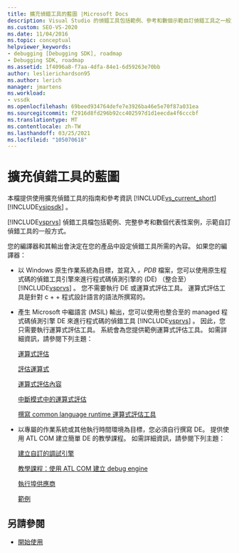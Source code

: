```yaml
---
title: 擴充偵錯工具的藍圖 |Microsoft Docs
description: Visual Studio 的偵錯工具包括範例、參考和數個示範自訂偵錯工具之一般方式的案例。
ms.custom: SEO-VS-2020
ms.date: 11/04/2016
ms.topic: conceptual
helpviewer_keywords:
- debugging [Debugging SDK], roadmap
- Debugging SDK, roadmap
ms.assetid: 1f4096a8-f7aa-4dfa-84e1-6d59263e70bb
author: leslierichardson95
ms.author: lerich
manager: jmartens
ms.workload:
- vssdk
ms.openlocfilehash: 69beed934764defe7e3926ba46e5e70f87a031ea
ms.sourcegitcommit: f2916d8fd296b92cc402597d1d1eecda4f6cccbf
ms.translationtype: MT
ms.contentlocale: zh-TW
ms.lasthandoff: 03/25/2021
ms.locfileid: "105070618"
---
```

# <a name="roadmap-for-extending-the-debugger"></a>擴充偵錯工具的藍圖
本檔提供使用擴充偵錯工具的指南和參考資訊 [!INCLUDE[vs_current_short](../../code-quality/includes/vs_current_short_md.md)] [!INCLUDE[vsipsdk](../../extensibility/includes/vsipsdk_md.md)] 。

 [!INCLUDE[vsprvs](../../code-quality/includes/vsprvs_md.md)] 偵錯工具檔包括範例、完整參考和數個代表性案例，示範自訂偵錯工具的一般方式。

 您的編譯器和其輸出會決定在您的產品中設定偵錯工具所需的內容。 如果您的編譯器：

- 以 Windows 原生作業系統為目標，並寫入 *。PDB* 檔案，您可以使用原生程式碼的偵錯工具引擎來進行程式碼偵測引擎的 (DE) （整合至） [!INCLUDE[vsprvs](../../code-quality/includes/vsprvs_md.md)] 。 您不需要執行 DE 或運算式評估工具。 運算式評估工具是針對 c + + 程式設計語言的語法所撰寫的。

- 產生 Microsoft 中繼語言 (MSIL) 輸出，您可以使用也整合至的 managed 程式碼偵測引擎 DE 來進行程式碼的偵錯工具 [!INCLUDE[vsprvs](../../code-quality/includes/vsprvs_md.md)] 。 因此，您只需要執行運算式評估工具。 系統會為您提供範例運算式評估工具。 如需詳細資訊，請參閱下列主題：

   [運算式評估](../../extensibility/debugger/expression-evaluation-visual-studio-debugging-sdk.md)

   [評估運算式](../../extensibility/debugger/evaluating-expressions.md)

   [運算式評估內容](../../extensibility/debugger/expression-evaluation-context.md)

   [中斷模式中的運算式評估](../../extensibility/debugger/expression-evaluation-in-break-mode.md)

   [撰寫 common language runtime 運算式評估工具](../../extensibility/debugger/writing-a-common-language-runtime-expression-evaluator.md)

- 以專屬的作業系統或其他執行時間環境為目標，您必須自行撰寫 DE。 提供使用 ATL COM 建立簡單 DE 的教學課程。 如需詳細資訊，請參閱下列主題：

   [建立自訂的調試引擎](../../extensibility/debugger/creating-a-custom-debug-engine.md)

   [教學課程：使用 ATL COM 建立 debug engine](/previous-versions/bb147024(v=vs.90))

   [執行埠供應商](../../extensibility/debugger/implementing-a-port-supplier.md)

   [範例](../../extensibility/debugger/visual-studio-debugging-samples.md)

## <a name="see-also"></a>另請參閱
- [開始使用](../../extensibility/debugger/getting-started-with-debugger-extensibility.md)